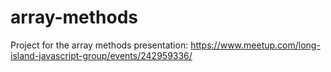 # array-methods
Project for the array methods presentation: https://www.meetup.com/long-island-javascript-group/events/242959336/
